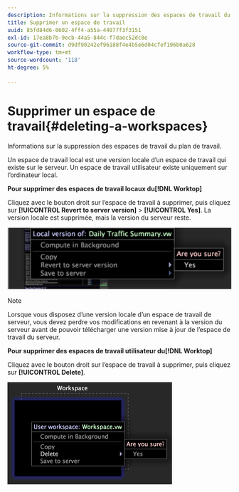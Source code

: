 ```yaml
---
description: Informations sur la suppression des espaces de travail du plan de travail.
title: Supprimer un espace de travail
uuid: 85fd84d6-0602-4ff4-a55a-44077f3f3151
exl-id: 17ea8b7b-9ecb-44a5-844c-f7daec52dc8e
source-git-commit: d9df90242ef96188f4e4b5e6d04cfef196b0a628
workflow-type: tm+mt
source-wordcount: '118'
ht-degree: 5%

---
```


# Supprimer un espace de travail{#deleting-a-workspaces}

Informations sur la suppression des espaces de travail du plan de travail.

Un espace de travail local est une version locale d’un espace de travail qui existe sur le serveur. Un espace de travail utilisateur existe uniquement sur l’ordinateur local.

**Pour supprimer des espaces de travail locaux du[!DNL Worktop]**

Cliquez avec le bouton droit sur l’espace de travail à supprimer, puis cliquez sur **[!UICONTROL Revert to server version]** > **[!UICONTROL Yes]**. La version locale est supprimée, mais la version du serveur reste.

![](assets/client-del.png)

>[!NOTE]
>
>Lorsque vous disposez d’une version locale d’un espace de travail de serveur, vous devez perdre vos modifications en revenant à la version du serveur avant de pouvoir télécharger une version mise à jour de l’espace de travail du serveur.

**Pour supprimer des espaces de travail utilisateur du[!DNL Worktop]**

Cliquez avec le bouton droit sur l’espace de travail à supprimer, puis cliquez sur **[!UICONTROL Delete]**.

![](assets/mnu_workspaceManager_Deletewksp.png)
